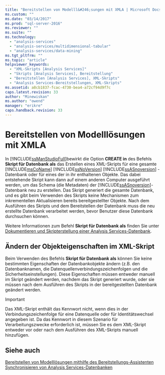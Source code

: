 ```yaml
---
title: "Bereitstellen von Modelll&#246;sungen mit XMLA | Microsoft Docs"
ms.custom: ""
ms.date: "03/14/2017"
ms.prod: "sql-server-2016"
ms.reviewer: ""
ms.suite: ""
ms.technology: 
  - "analysis-services"
  - "analysis-services/multidimensional-tabular"
  - "analysis-services/data-mining"
ms.tgt_pltfrm: ""
ms.topic: "article"
helpviewer_keywords: 
  - "XML-Skripts [Analysis Services]"
  - "Skripts [Analysis Services], Bereitstellung"
  - "Bereitstellen [Analysis Services], XML-Skripts"
  - "Analysis Services-Bereitstellungen, XML-Skripts"
ms.assetid: a8cb1837-fcac-4730-bea4-a72cf94d9f7c
caps.latest.revision: 33
author: "Minewiskan"
ms.author: "owend"
manager: "erikre"
caps.handback.revision: 33
---
```

# Bereitstellen von Modelll&#246;sungen mit XMLA
  In [!INCLUDE[ssManStudioFull](../../includes/ssmanstudiofull-md.md)]bewirkt die Option **CREATE in** des Befehls **Skript für Datenbank als** das Erstellen eines XML-Skripts für eine gesamte [!INCLUDE[msCoName](../../includes/msconame-md.md)] [!INCLUDE[ssNoVersion](../../includes/ssnoversion-md.md)] [!INCLUDE[ssASnoversion](../../includes/ssasnoversion-md.md)] -Datenbank oder für eines der in ihr enthaltenen Objekte. Das dabei entstehende Skript kann dann auf einem anderen Computer ausgeführt werden, um das Schema (die Metadaten) der [!INCLUDE[ssASnoversion](../../includes/ssasnoversion-md.md)]-Datenbank neu zu erstellen. Das Skript generiert die gesamte Datenbank, und es gibt beim Verwenden des Skripts keine Mechanismen zum inkrementellen Aktualisieren bereits bereitgestellter Objekte. Nach dem Ausführen des Skripts und dem Bereitstellen der Datenbank muss die neu erstellte Datenbank verarbeitet werden, bevor Benutzer diese Datenbank durchsuchen können.  
  
 Weitere Informationen zum Befehl **Skript für Datenbank als** finden Sie unter [Dokumentieren und Skripterstellung einer Analysis Services-Datenbank](../../analysis-services/multidimensional-models/document-and-script-an-analysis-services-database.md).  
  
## Ändern der Objekteigenschaften im XML-Skript  
 Beim Verwenden des Befehls **Skript für Datenbank als** können Sie keine bestimmten Eigenschaften der Datenbankobjekte ändern (z.B. den Datenbanknamen, die Datenquellenverbindungszeichenfolgen und die Sicherheitseinstellungen). Diese Eigenschaften müssen entweder manuell im Skript geändert werden, nachdem das Skript generiert wurde, oder sie müssen nach dem Ausführen des Skripts in der bereitgestellten Datenbank geändert werden.  
  
> [!IMPORTANT]  
>  Das XML-Skript enthält das Kennwort nicht, wenn dies in der Verbindungszeichenfolge für eine Datenquelle oder für Identitätswechsel angegeben ist. Da das Kennwort in diesem Szenario für Verarbeitungszwecke erforderlich ist, müssen Sie es dem XML-Skript entweder vor oder nach dem Ausführen des XML-Skripts manuell hinzufügen.  
  
## Siehe auch  
 [Bereitstellen von Modelllösungen mithilfe des Bereitstellungs-Assistenten](../../analysis-services/multidimensional-models/deploy-model-solutions-using-the-deployment-wizard.md)   
 [Synchronisieren von Analysis Services-Datenbanken](../../analysis-services/multidimensional-models/synchronize-analysis-services-databases.md)  
  
  